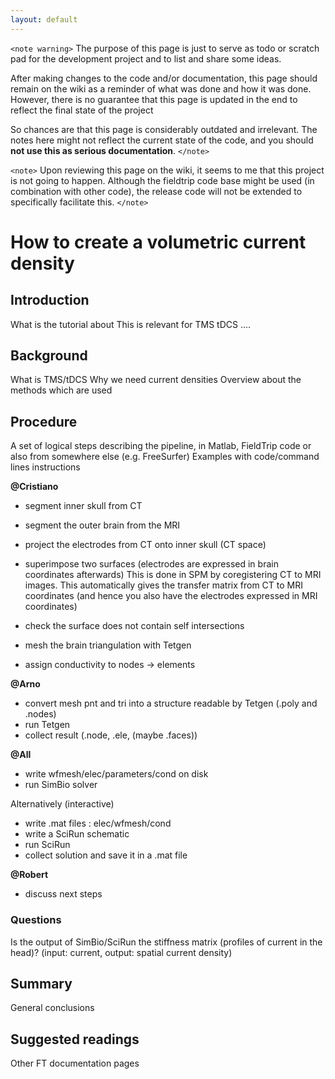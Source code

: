 ```yaml
---
layout: default
---
```


`<note warning>`
The purpose of this page is just to serve as todo or scratch pad for the development project and to list and share some ideas. 

After making changes to the code and/or documentation, this page should remain on the wiki as a reminder of what was done and how it was done. However, there is no guarantee that this page is updated in the end to reflect the final state of the project

So chances are that this page is considerably outdated and irrelevant. The notes here might not reflect the current state of the code, and you should **not use this as serious documentation**.
`</note>`

`<note>`
Upon reviewing this page on the wiki, it seems to me that this project is not going to happen. Although the fieldtrip code base might be used (in combination with other code), the release code will not be extended to specifically facilitate this.
`</note>`



# How to create a volumetric current density

## Introduction

What is the tutorial about
This is relevant for TMS tDCS ....


## Background

What is TMS/tDCS
Why we need current densities
Overview about the methods which are used

## Procedure

A set of logical steps describing the pipeline, in Matlab, FieldTrip code or also from somewhere else (e.g. FreeSurfer)
Examples with code/command lines instructions

**@Cristiano**
- segment inner skull from CT
- segment the outer brain from the MRI
- project the electrodes from CT onto inner skull (CT space)
- superimpose two surfaces (electrodes are expressed in brain coordinates afterwards)
This is done in SPM by coregistering CT to MRI images.
This automatically gives the transfer matrix from CT to MRI coordinates (and hence you also have the electrodes expressed in MRI coordinates)

- check the surface does not contain self intersections
- mesh the brain triangulation with Tetgen
- assign conductivity to nodes -> elements

**@Arno**
- convert mesh pnt and tri into a structure readable by Tetgen (.poly and .nodes)
- run Tetgen
- collect result (.node, .ele, (maybe .faces))

**@All**
- write wfmesh/elec/parameters/cond on disk
- run SimBio solver

Alternatively (interactive)
- write .mat files : elec/wfmesh/cond
- write a SciRun schematic
- run SciRun
- collect solution and save it in a .mat file


**@Robert** 
- discuss next steps


### Questions

Is the output of SimBio/SciRun the stiffness matrix (profiles of current in the head)?
(input: current, output: spatial current density)




## Summary

General conclusions

## Suggested readings

Other FT documentation pages


